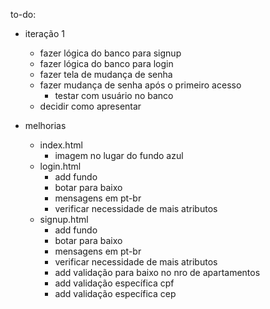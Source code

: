 to-do:
- iteração 1
	- fazer lógica do banco para signup
	- fazer lógica do banco para login
	- fazer tela de mudança de senha
	- fazer mudança de senha após o primeiro acesso
		- testar com usuário no banco
	- decidir como apresentar

- melhorias
	- index.html
	    - imagem no lugar do fundo azul
	- login.html
		- add fundo
		- botar para baixo
		- mensagens em pt-br
		- verificar necessidade de mais atributos
	- signup.html
		- add fundo
		- botar para baixo
		- mensagens em pt-br
		- verificar necessidade de mais atributos
		- add validação para baixo no nro de apartamentos
		- add validação específica cpf
		- add validação específica cep
